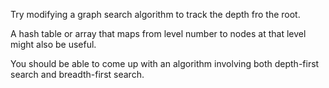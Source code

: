 Try modifying a graph search algorithm to track the depth fro the root.

A hash table or array that maps from level number to nodes at that level might also be
useful.

You should be able to come up with an algorithm involving both depth-first search and
breadth-first search.
